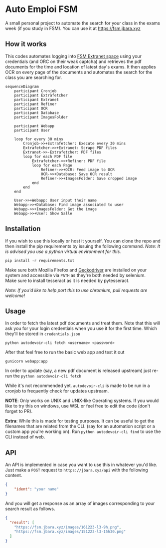 # Auto Emploi FSM

A small personal project to automate the search for your class in the exams week (if you study in FSM). You can use it at https://fsm.jbara.xyz

## How it works
This codes automates logging into [FSM Extranet space](https://fsm.rnu.tn//extranet) using your credentials (and ORC on their weak captcha) and retrieves the pdf documents for the time and location of latest day's exams. It then applies OCR on every page of the documents and automates the search for the class you are searching for.
```mermaid
sequenceDiagram
    participant Cronjob
    participant Extrafetcher
    participant Extranet
    participant Refiner
    participant OCR
    participant Database
    participant ImagesFolder

    participant Webapp
    participant User

    loop for every 30 mins
        Cronjob->>+Extrafetcher: Execute every 30 mins
        Extrafetcher->>+Extranet: Scrape PDF files
        Extranet->>-Extrafetcher: PDF files
        loop for each PDF file
            Extrafetcher->>+Refiner: PDF file
            loop for each Page
                Refiner->>+OCR: Feed image to OCR
                OCR->>+Database: Save OCR result
                Refiner->>+ImagesFolder: Save cropped image
            end
        end
    end

    User->>+Webapp: User input their name
    Webapp->>+Database: Find image associated to user 
    Webapp->>+ImagesFolder: Get the image
    Webapp->>+User: Show Salle

```
## Installation
If you wish to use this locally or host it yourself. You can clone the repo and then install the pip requirements by issuing the following command.
*Note: It is advised you use a python virtual environment for this.*  
```
pip install -r requirements.txt
```
Make sure both Mozilla Firefox and [Geckodriver](https://github.com/mozilla/geckodriver/releases/) are installed on your system and accessible via `PATH` as they're both needed by selenium.  
Make sure to install tesseract as it is needed by pytesseract.

*Note: If you'd like to help port this to use chromium, pull requests are welcome!*  
## Usage
In order to fetch the latest pdf documents and treat them. Note that this will ask you for your login credentials when you use it for the first time. Which they'll be stored in `credentials.json`
```
python autodevoir-cli fetch <username> <password>
```
After that feel free to run the basic web app and test it out
```
gunicorn webapp:app
```
In order to update (say, a new pdf document is released upstream) just re-run the `python autodevoir-cli fetch`

While it's not recommended yet. `autodevoir-cli` is made to be run in a cronjob to frequently check for updates upstream.

**NOTE**: Only works on UNIX and UNIX-like Operating systems. If you would like to try this on windows, use WSL or feel free to edit the code (don't forget to PR).

**Extra**: While this is made for testing purposes. It can be useful to get the filenames that are related from the CLI. (say for an automation script or a custom app you're working on). Run `python autodevoir-cli find` to use the CLI instead of web.

## API
An API is implemented in case you want to use this in whatever you'd like. Just make a `POST` request to `https://jbara.xyz/api` with the following content.
```json
{
    "ident": "your name"
}
```
And you will get a response as an array of images corresponding to your search result as follows.
```json
{
  "result": [
    "https://fsm.jbara.xyz/images/161223-l3-9h.png",
    "https://fsm.jbara.xyz/images/151223-l3-15h30.png"
  ]
}
```
